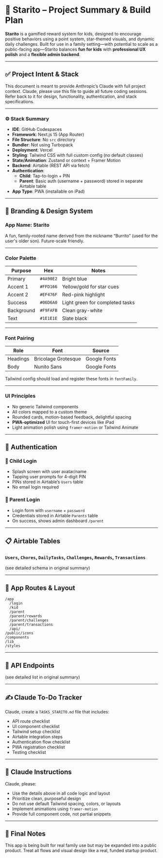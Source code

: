 # 🌟 Starito – Project Summary & Build Plan

**Starito** is a gamified reward system for kids, designed to encourage positive behaviors using a point system, star-themed visuals, and dynamic daily challenges. Built for use in a family setting—with potential to scale as a public-facing app—Starito balances **fun for kids** with **professional UX polish** and a **flexible admin backend**.

---

## ✅ Project Intent & Stack

This document is meant to provide Anthropic’s Claude with full project context. Claude, please use this file to guide all future coding sessions. Refer back to it for design, functionality, authentication, and stack specifications.

---

### ⚙️ Stack Summary

- **IDE**: GitHub Codespaces
- **Framework**: Next.js 15 (App Router)
- **File Structure**: No `src` directory
- **Bundler**: Not using Turbopack
- **Deployment**: Vercel
- **Styling**: Tailwind CSS with full custom config (no default classes)
- **State/Animation**: Zustand or context + Framer Motion
- **Backend**: Airtable (REST API via fetch)
- **Authentication**:
  - **Child**: Tap-to-login + PIN
  - **Parent**: Basic auth (username + password) stored in separate Airtable table
- **App Type**: PWA (installable on iPad)

---

## 🎨 Branding & Design System

### App Name: **Starito**

A fun, family-rooted name derived from the nickname “Burrito” (used for the user's older son). Future-scale friendly.

---

### Color Palette

| Purpose     | Hex        | Notes |
|-------------|------------|-------|
| Primary     | `#4A90E2`  | Bright blue |
| Accent 1    | `#FFD166`  | Yellow/gold for star cues |
| Accent 2    | `#EF476F`  | Red-pink highlight |
| Success     | `#06D6A0`  | Light green for completed tasks |
| Background  | `#F9FAFB`  | Clean gray-white |
| Text        | `#1E1E1E`  | Slate black |

---

### Font Pairing

| Role         | Font               | Source        |
|--------------|--------------------|---------------|
| Headings     | Bricolage Grotesque| Google Fonts  |
| Body         | Nunito Sans        | Google Fonts  |

Tailwind config should load and register these fonts in `fontFamily`.

---

### UI Principles

- No generic Tailwind components
- All colors mapped to a custom theme
- Rounded cards, motion-based feedback, delightful spacing
- **PWA-optimized** UI for touch-first devices like iPad
- Light animation polish using `framer-motion` or Tailwind Animate

---

## 🔐 Authentication

### 👦 Child Login

- Splash screen with user avatar/name
- Tapping user prompts for 4-digit PIN
- PINs stored in Airtable’s `Users` table
- No email login required

### 👨 Parent Login

- Login form with `username` + `password`
- Credentials stored in Airtable `Parents` table
- On success, shows admin dashboard `/parent`

---

## 📋 Airtable Tables

### `Users`, `Chores`, `DailyTasks`, `Challenges`, `Rewards`, `Transactions`
(see detailed schema in original summary)

---

## 🧠 App Routes & Layout

```
/app
  /login
  /kid
  /parent
  /parent/rewards
  /parent/challenges
  /parent/transactions
  /api/
/public/icons
/components
/lib
/styles
```

---

## 🔌 API Endpoints

(see detailed list in original summary)

---

## ✍️ Claude To-Do Tracker

Claude, create a `TASKS_STARITO.md` file that includes:
- API route checklist
- UI component checklist
- Tailwind setup checklist
- Airtable integration steps
- Authentication flow checklist
- PWA registration checklist
- Testing checklist

---

## 🚀 Claude Instructions

Claude, please:
- Use the details above in all code logic and layout
- Prioritize clean, purposeful design
- Do not use default Tailwind spacing, colors, or layouts
- Implement animations using `framer-motion`
- Provide full component code, not partial snippets

---

## 🧩 Final Notes

This app is being built for real family use but may be expanded into a public product. Treat all flows and visual design like a real, funded startup product.